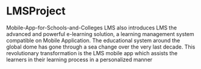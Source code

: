 # LMSProject
Mobile-App-for-Schools-and-Colleges LMS also introduces LMS the advanced and powerful e-learning solution, a learning management system compatible on Mobile Application. The educational system around the global dome has gone through a sea change over the very last decade. This revolutionary transformation is the LMS mobile app which assists the learners in their learning process in a personalized manner
